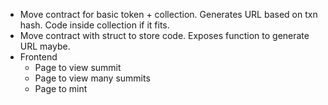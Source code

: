 - Move contract for basic token + collection. Generates URL based on txn hash. Code inside collection if it fits.
- Move contract with struct to store code. Exposes function to generate URL maybe.
- Frontend
  - Page to view summit
  - Page to view many summits
  - Page to mint
